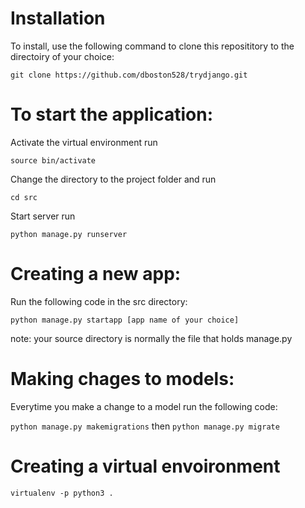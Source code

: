 # Installation

To install, use the following command to clone this reposititory to the directoiry of your choice:

`git clone https://github.com/dboston528/trydjango.git`

# To start the application:

Activate the virtual environment run

`source bin/activate`

Change the directory to the project folder and run

`cd src`

Start server run

`python manage.py runserver`

# Creating a new app:

Run the following code in the src directory:

`python manage.py startapp [app name of your choice]`

note: your source directory is normally the file that holds manage.py

# Making chages to models:

Everytime you make a change to a model run the following code:

`python manage.py makemigrations`
then
`python manage.py migrate`

# Creating a virtual envoironment

`virtualenv -p python3 .`

